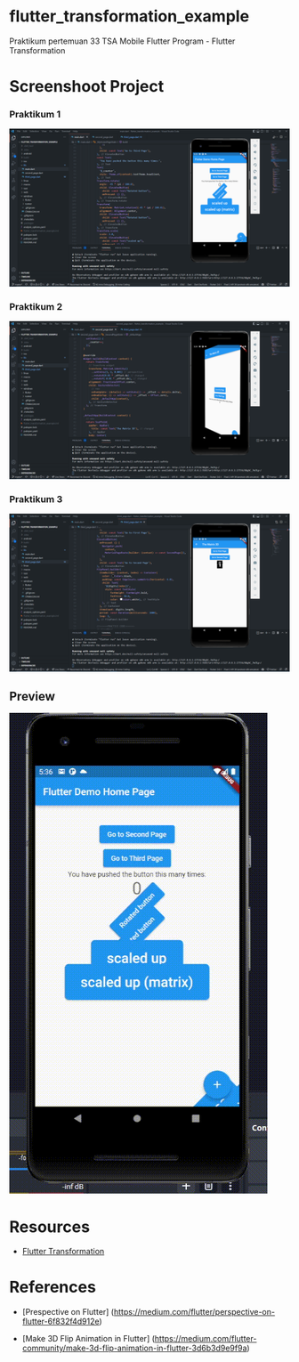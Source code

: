 # flutter_transformation_example

Praktikum pertemuan 33 TSA Mobile Flutter Program - Flutter Transformation

# Screenshoot Project

### Praktikum 1

![Screenshot Praktikum 1](images/SS_project_1.png)

### Praktikum 2

![Screenshot Praktikum 2](images/SS_project_2.png)

### Praktikum 3

![Screenshot Praktikum 3](images/SS_project_3.png)

## Preview

![Screenshot Praktikum](images/SS_project_4.gif)

# Resources

- [Flutter Transformation](https://pub.dev/packages/flutter_transformation)

# References

- [Prespective on Flutter] (https://medium.com/flutter/perspective-on-flutter-6f832f4d912e)

- [Make 3D Flip Animation in Flutter] (https://medium.com/flutter-community/make-3d-flip-animation-in-flutter-3d6b3d9e9f9a)
